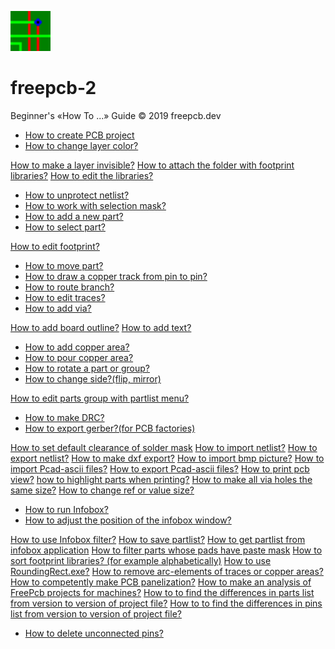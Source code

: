 ![](/pictures/upload.png) 
# freepcb-2

Beginner's «How To ...» Guide  © 2019 freepcb.dev

* [How to create PCB project](new_project.md)
* [How to change layer color?](colors.md)

[How to make a layer invisible?]()
[How to attach the folder with footprint libraries?]()
[How to edit the libraries?]()
* [How to unprotect netlist?](unprotect_nl.md)
* [How to work with selection mask?](sel_mask.md)
* [How to add a new part?](add_part.md)
* [How to select part?](select_part.md)

[How to edit footprint?]()
* [How to move part?](move_part.md)
* [How to draw a copper track from pin to pin?](route.md)
* [How to route branch?](routing_branch.md)
* [How to edit traces?](edit_traces.md)
* [How to add via?](add_via.md)

[How to add board outline?]()
[How to add text?]()
* [How to add copper area?](add_area.md)
* [How to pour copper area?](pour_area.md)
* [How to rotate a part or group?](rotate.md)
* [How to change side?(flip, mirror)](side.md)

[How to edit parts group with partlist menu?]()
* [How to make DRC?](DRC.md)
* [How to export gerber?(for PCB factories)](gerber.md)

[How to set default clearance of solder mask](sm_clearance.md)
[How to import netlist?]()
[How to export netlist?]()
[How to make dxf export?]()
[How to import bmp picture?]()
[How to import Pcad-ascii files?]()
[How to export Pcad-ascii files?]()
[How to print pcb view?]()
[how to highlight parts when printing?]()
[How to make all via holes the same size?]()
[How to change ref or value size?]()
* [How to run Infobox?](IB_run.md)
* [How to adjust the position of the infobox window?](IB_win_pos.md)

[How to use Infobox filter?]()
[How to save partlist?]()
[How to get partlist from infobox application]()
[How to filter parts whose pads have paste mask]()
[How to sort footprint libraries? (for example alphabetically)]()
[How to use RoundingRect.exe?]()
[How to remove arc-elements of traces or copper areas?]()
[How to competently make PCB panelization?]()
[How to make an analysis of FreePcb projects for machines?]()
[How to to find the differences in parts list from version to version of project file?]()
[How to to find the differences in pins list from version to version of project file?]()
* [How to delete unconnected pins?](del_u_pins.md)








